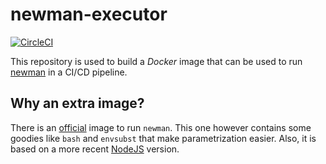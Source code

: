# newman-executor

[![CircleCI](https://circleci.com/gh/sirech/newman-executor.svg?style=svg)](https://circleci.com/gh/sirech/newman-executor)

This repository is used to build a _Docker_ image that can be used to run [newman](https://www.npmjs.com/package/newman) in a CI/CD pipeline.

## Why an extra image?

There is an [official](https://hub.docker.com/r/postman/newman/) image to run `newman`. This one however contains some goodies like `bash` and `envsubst` that make parametrization easier. Also, it is based on a more recent [NodeJS](https://nodejs.org/en/) version.
